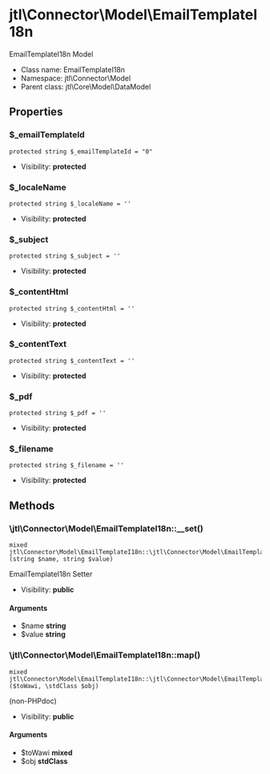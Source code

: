 jtl\Connector\Model\EmailTemplateI18n
===============

EmailTemplateI18n Model




* Class name: EmailTemplateI18n
* Namespace: jtl\Connector\Model
* Parent class: jtl\Core\Model\DataModel





Properties
----------


### $_emailTemplateId

```
protected string $_emailTemplateId = "0"
```





* Visibility: **protected**


### $_localeName

```
protected string $_localeName = ''
```





* Visibility: **protected**


### $_subject

```
protected string $_subject = ''
```





* Visibility: **protected**


### $_contentHtml

```
protected string $_contentHtml = ''
```





* Visibility: **protected**


### $_contentText

```
protected string $_contentText = ''
```





* Visibility: **protected**


### $_pdf

```
protected string $_pdf = ''
```





* Visibility: **protected**


### $_filename

```
protected string $_filename = ''
```





* Visibility: **protected**


Methods
-------


### \jtl\Connector\Model\EmailTemplateI18n::__set()

```
mixed jtl\Connector\Model\EmailTemplateI18n::\jtl\Connector\Model\EmailTemplateI18n::__set()(string $name, string $value)
```

EmailTemplateI18n Setter



* Visibility: **public**

#### Arguments

* $name **string**
* $value **string**



### \jtl\Connector\Model\EmailTemplateI18n::map()

```
mixed jtl\Connector\Model\EmailTemplateI18n::\jtl\Connector\Model\EmailTemplateI18n::map()($toWawi, \stdClass $obj)
```

(non-PHPdoc)



* Visibility: **public**

#### Arguments

* $toWawi **mixed**
* $obj **stdClass**


